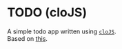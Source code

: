 # TODO (cloJS)

A simple todo app written using [`cloJS`](https://github.com/puneetpahuja/cloJS).  
Based on [this](https://github.com/agapibab/cs110_hw4).
